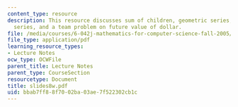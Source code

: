 ```yaml
---
content_type: resource
description: This resource discusses sum of children, geometric series, infinite geometric
  series, and a team problem on future value of dollar.
file: /media/courses/6-042j-mathematics-for-computer-science-fall-2005/bbab7ff88f7002ba03ae7f522302cb1c_slides8w.pdf
file_type: application/pdf
learning_resource_types:
- Lecture Notes
ocw_type: OCWFile
parent_title: Lecture Notes
parent_type: CourseSection
resourcetype: Document
title: slides8w.pdf
uid: bbab7ff8-8f70-02ba-03ae-7f522302cb1c
---
```

